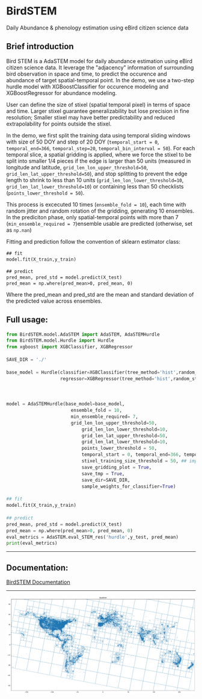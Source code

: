 # BirdSTEM
Daily Abundance &amp; phenology estimation using eBird citizen science data

## Brief introduction
Bird STEM is a AdaSTEM model for daily abundance estimation using eBird citizen science data. It leverage the "adjacency" information of surrounding bird observation in space and time, to predict the occurence and abundance of target spatial-temporal point. In the demo, we use a two-step hurdle model with XGBoostClassifier for occurence modeling and XGBoostRegressor for abundance modeling.

User can define the size of stixel (spatial temporal pixel) in terms of space and time. Larger stixel guarantee generalizability but lose precision in fine resolution; Smaller stixel may have better predictability and reduced extrapolability for points outside the stixel.

In the demo, we first split the training data using temporal sliding windows with size of 50 DOY and step of 20 DOY (`temporal_start = 0`, `temporal_end=366`, `temporal_step=20`, `temporal_bin_interval = 50`). For each temporal slice, a spatial gridding is applied, where we force the stixel to be split into smaller 1/4 pieces if the edge is larger than 50 units (measured in longitude and latitude, `grid_len_lon_upper_threshold=50`, `grid_len_lat_upper_threshold=50`), and stop splitting to prevent the edge length to shrink to less than 10 units (`grid_len_lon_lower_threshold=10`, `grid_len_lat_lower_threshold=10`) or containing less than 50 checklists (`points_lower_threshold = 50`).

This process is excecuted 10 times (`ensemble_fold = 10`), each time with random jitter and random rotation of the gridding, generating 10 ensembles. In the prediciton phase, only spatial-temporal points with more than 7 (`min_ensemble_required = 7`)ensemble usable are predicted (otherwise, set as `np.nan`)

Fitting and prediction follow the convention of sklearn estimator class:

```
## fit
model.fit(X_train,y_train)

## predict
pred_mean, pred_std = model.predict(X_test)
pred_mean = np.where(pred_mean>0, pred_mean, 0)
```

Where the pred_mean and pred_std are the mean and standard deviation of the predicted value across ensembles.


## Full usage:

```py
from BirdSTEM.model.AdaSTEM import AdaSTEM, AdaSTEMHurdle
from BirdSTEM.model.Hurdle import Hurdle
from xgboost import XGBClassifier, XGBRegressor

SAVE_DIR = './'

base_model = Hurdle(classifier=XGBClassifier(tree_method='hist',random_state=42, verbosity = 0, n_jobs=1),
                    regressor=XGBRegressor(tree_method='hist',random_state=42, verbosity = 0, n_jobs=1))



model = AdaSTEMHurdle(base_model=base_model,
                        ensemble_fold = 10,
                        min_ensemble_required= 7,
                        grid_len_lon_upper_threshold=50,
                            grid_len_lon_lower_threshold=10,
                            grid_len_lat_upper_threshold=50,
                            grid_len_lat_lower_threshold=10,
                            points_lower_threshold = 50,
                            temporal_start = 0, temporal_end=366, temporal_step=20, temporal_bin_interval = 50,
                            stixel_training_size_threshold = 50, ## important, should be consistent with points_lower_threshold
                            save_gridding_plot = True,
                            save_tmp = True,
                            save_dir=SAVE_DIR,
                            sample_weights_for_classifier=True)

## fit
model.fit(X_train,y_train)

## predict
pred_mean, pred_std = model.predict(X_test)
pred_mean = np.where(pred_mean>0, pred_mean, 0)
eval_metrics = AdaSTEM.eval_STEM_res('hurdle',y_test, pred_mean)
print(eval_metrics)

```


----
## Documentation:
[BirdSTEM Documentation](https://chenyangkang.github.io/BirdSTEM/)
<!-- BirdSTEM -->

----
![QuadTree example](QuadTree.png)
